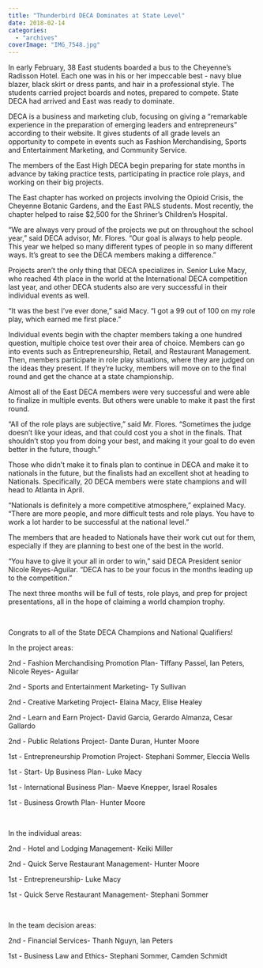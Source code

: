```yaml
---
title: "Thunderbird DECA Dominates at State Level"
date: 2018-02-14
categories: 
  - "archives"
coverImage: "IMG_7548.jpg"
---
```


In early February, 38 East students boarded a bus to the Cheyenne’s Radisson Hotel. Each one was in his or her impeccable best - navy blue blazer, black skirt or dress pants, and hair in a professional style. The students carried project boards and notes, prepared to compete. State DECA had arrived and East was ready to dominate.

DECA is a business and marketing club, focusing on giving a “remarkable experience in the preparation of emerging leaders and entrepreneurs” according to their website. It gives students of all grade levels an opportunity to compete in events such as Fashion Merchandising, Sports and Entertainment Marketing, and Community Service.

The members of the East High DECA begin preparing for state months in advance by taking practice tests, participating in practice role plays, and working on their big projects.

The East chapter has worked on projects involving the Opioid Crisis, the Cheyenne Botanic Gardens, and the East PALS students. Most recently, the chapter helped to raise $2,500 for the Shriner’s Children’s Hospital.

“We are always very proud of the projects we put on throughout the school year,” said DECA advisor, Mr. Flores. “Our goal is always to help people. This year we helped so many different types of people in so many different ways. It’s great to see the DECA members making a difference.”

Projects aren’t the only thing that DECA specializes in. Senior Luke Macy, who reached 4th place in the world at the International DECA competition last year, and other DECA students also are very successful in their individual events as well.

“It was the best I’ve ever done,” said Macy. “I got a 99 out of 100 on my role play, which earned me first place.”

Individual events begin with the chapter members taking a one hundred question, multiple choice test over their area of choice. Members can go into events such as Entrepreneurship, Retail, and Restaurant Management. Then, members participate in role play situations, where they are judged on the ideas they present. If they’re lucky, members will move on to the final round and get the chance at a state championship.

Almost all of the East DECA members were very successful and were able to finalize in multiple events. But others were unable to make it past the first round.

“All of the role plays are subjective,” said Mr. Flores. “Sometimes the judge doesn’t like your ideas, and that could cost you a shot in the finals. That shouldn’t stop you from doing your best, and making it your goal to do even better in the future, though.”

Those who didn’t make it to finals plan to continue in DECA and make it to nationals in the future, but the finalists had an excellent shot at heading to Nationals. Specifically, 20 DECA members were state champions and will head to Atlanta in April.

“Nationals is definitely a more competitive atmosphere,” explained Macy. “There are more people, and more difficult tests and role plays. You have to work a lot harder to be successful at the national level.”

The members that are headed to Nationals have their work cut out for them, especially if they are planning to best one of the best in the world.

“You have to give it your all in order to win,” said DECA President senior Nicole Reyes-Aguilar. “DECA has to be your focus in the months leading up to the competition.”

The next three months will be full of tests, role plays, and prep for project presentations, all in the hope of claiming a world champion trophy.

 

Congrats to all of the State DECA Champions and National Qualifiers!

In the project areas:

2nd - Fashion Merchandising Promotion Plan- Tiffany Passel, Ian Peters, Nicole Reyes- Aguilar

2nd - Sports and Entertainment Marketing- Ty Sullivan

2nd - Creative Marketing Project- Elaina Macy, Elise Healey

2nd - Learn and Earn Project- David Garcia, Gerardo Almanza, Cesar Gallardo

2nd - Public Relations Project- Dante Duran, Hunter Moore

1st - Entrepreneurship Promotion Project- Stephani Sommer, Eleccia Wells

1st - Start- Up Business Plan- Luke Macy

1st - International Business Plan- Maeve Knepper, Israel Rosales

1st - Business Growth Plan- Hunter Moore

 

In the individual areas:

2nd - Hotel and Lodging Management- Keiki Miller

2nd - Quick Serve Restaurant Management- Hunter Moore

1st - Entrepreneurship- Luke Macy

1st - Quick Serve Restaurant Management- Stephani Sommer

 

In the team decision areas:

2nd - Financial Services- Thanh Nguyn, Ian Peters

1st - Business Law and Ethics- Stephani Sommer, Camden Schmidt
